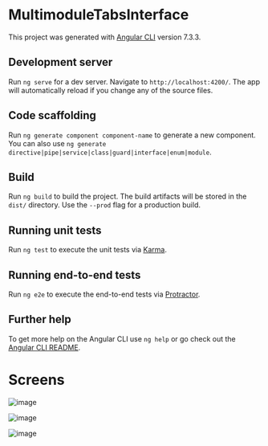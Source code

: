 # MultimoduleTabsInterface

This project was generated with [Angular CLI](https://github.com/angular/angular-cli) version 7.3.3.

## Development server

Run `ng serve` for a dev server. Navigate to `http://localhost:4200/`. The app will automatically reload if you change any of the source files.

## Code scaffolding

Run `ng generate component component-name` to generate a new component. You can also use `ng generate directive|pipe|service|class|guard|interface|enum|module`.

## Build

Run `ng build` to build the project. The build artifacts will be stored in the `dist/` directory. Use the `--prod` flag for a production build.

## Running unit tests

Run `ng test` to execute the unit tests via [Karma](https://karma-runner.github.io).

## Running end-to-end tests

Run `ng e2e` to execute the end-to-end tests via [Protractor](http://www.protractortest.org/).

## Further help

To get more help on the Angular CLI use `ng help` or go check out the [Angular CLI README](https://github.com/angular/angular-cli/blob/master/README.md).

# Screens

![image](https://user-images.githubusercontent.com/1064462/97093081-3c7fcf00-1617-11eb-8383-fddd6d80bc49.png)

![image](https://user-images.githubusercontent.com/1064462/97093144-8a94d280-1617-11eb-9290-7aa4c8b6a2c2.png)

![image](https://user-images.githubusercontent.com/1064462/97093152-96809480-1617-11eb-8429-66a1ce450636.png)
